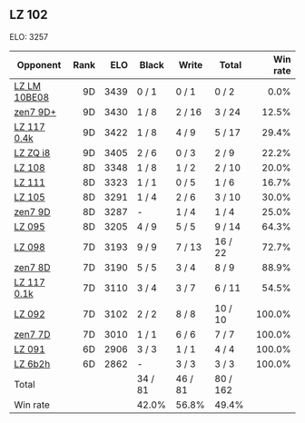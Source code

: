 ## LZ 102 ##

ELO: 3257

Opponent | Rank | ELO | Black | Write | Total | Win rate
---------|-----:|----:|-------|-------|-------|-------:
[LZ LM 10BE08](LZ%20LM%2010BE08.md) | 9D | 3439 | 0 / 1 | 0 / 1 | 0 / 2 | 0.0%
[zen7 9D+](zen7%209D+.md) | 9D | 3430 | 1 / 8 | 2 / 16 | 3 / 24 | 12.5%
[LZ 117 0.4k](LZ%20117%200.4k.md) | 9D | 3422 | 1 / 8 | 4 / 9 | 5 / 17 | 29.4%
[LZ ZQ i8](LZ%20ZQ%20i8.md) | 9D | 3405 | 2 / 6 | 0 / 3 | 2 / 9 | 22.2%
[LZ 108](LZ%20108.md) | 8D | 3348 | 1 / 8 | 1 / 2 | 2 / 10 | 20.0%
[LZ 111](LZ%20111.md) | 8D | 3323 | 1 / 1 | 0 / 5 | 1 / 6 | 16.7%
[LZ 105](LZ%20105.md) | 8D | 3291 | 1 / 4 | 2 / 6 | 3 / 10 | 30.0%
[zen7 9D](zen7%209D.md) | 8D | 3287 | - | 1 / 4 | 1 / 4 | 25.0%
[LZ 095](LZ%20095.md) | 8D | 3205 | 4 / 9 | 5 / 5 | 9 / 14 | 64.3%
[LZ 098](LZ%20098.md) | 7D | 3193 | 9 / 9 | 7 / 13 | 16 / 22 | 72.7%
[zen7 8D](zen7%208D.md) | 7D | 3190 | 5 / 5 | 3 / 4 | 8 / 9 | 88.9%
[LZ 117 0.1k](LZ%20117%200.1k.md) | 7D | 3110 | 3 / 4 | 3 / 7 | 6 / 11 | 54.5%
[LZ 092](LZ%20092.md) | 7D | 3102 | 2 / 2 | 8 / 8 | 10 / 10 | 100.0%
[zen7 7D](zen7%207D.md) | 7D | 3010 | 1 / 1 | 6 / 6 | 7 / 7 | 100.0%
[LZ 091](LZ%20091.md) | 6D | 2906 | 3 / 3 | 1 / 1 | 4 / 4 | 100.0%
[LZ 6b2h](LZ%206b2h.md) | 6D | 2862 | - | 3 / 3 | 3 / 3 | 100.0%
Total | | | 34 / 81 | 46 / 81 | 80 / 162 | 
Win rate| | | 42.0% | 56.8% | 49.4% | 
